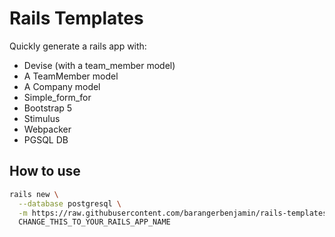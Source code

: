 # Rails Templates

Quickly generate a rails app with:
 - Devise (with a team_member model)
 - A TeamMember model
 - A Company model
 - Simple_form_for
 - Bootstrap 5
 - Stimulus
 - Webpacker
 - PGSQL DB


## How to use

```bash
rails new \
  --database postgresql \
  -m https://raw.githubusercontent.com/barangerbenjamin/rails-templates/master/template.rb \
  CHANGE_THIS_TO_YOUR_RAILS_APP_NAME
```
